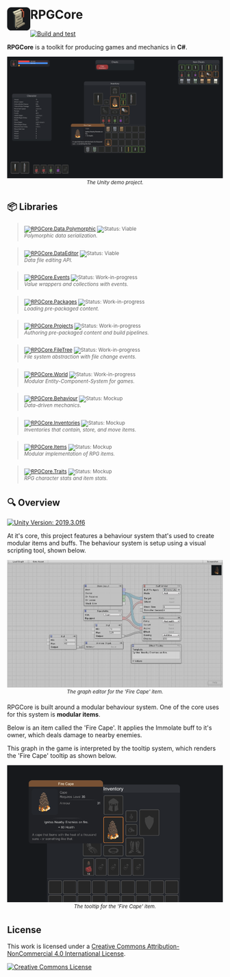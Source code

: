 <h1>
<img src="./src/icon.png" width="54" height="54" align="left" />
RPGCore
</h1>

[![Build and test](https://github.com/Fydar/RPGCore/actions/workflows/build-and-test.yml/badge.svg?branch=main)](https://github.com/Fydar/RPGCore/actions/workflows/build-and-test.yml)

**RPGCore** is a toolkit for producing games and mechanics in **C#**.

<p align="center">
  <img src="./img/screenshots/Main.png" alt="RPGCore Main Demo"/>
  <sup><i>The Unity demo project.</i></sup>
</p>

## 📦 Libraries

> <sub>[![RPGCore.Data.Polymorphic](https://img.shields.io/badge/📦%20RPGCore-Data.Polymorphic-333333.svg)](./src/libs/RPGCore.Data.Polymorphic) ![Status: Viable](https://img.shields.io/badge/✔-2b83e0)</sub>\
> <sup>_Polymorphic data serialization._</sup>

> <sub>[![RPGCore.DataEditor](https://img.shields.io/badge/📦%20RPGCore-DataEditor-333333.svg)](./src/libs/RPGCore.DataEditor) ![Status: Viable](https://img.shields.io/badge/✔-2b83e0)</sub>\
> <sup>_Data file editing API._</sup>

> <sub>[![RPGCore.Events](https://img.shields.io/badge/📦%20RPGCore-Events-333333.svg)](./src/libs/RPGCore.Events) ![Status: Work-in-progress](https://img.shields.io/badge/🚧-ffc62b)</sub>\
> <sup>_Value wrappers and collections with events._</sup>

> <sub>[![RPGCore.Packages](https://img.shields.io/badge/📦%20RPGCore-Packages-333333.svg)](./src/libs/RPGCore.Packages) ![Status: Work-in-progress](https://img.shields.io/badge/🚧-ffc62b)</sub>\
> <sup>_Loading pre-packaged content._</sup>

> <sub>[![RPGCore.Projects](https://img.shields.io/badge/📦%20RPGCore-Projects-333333.svg)](./src/libs/RPGCore.Projects) ![Status: Work-in-progress](https://img.shields.io/badge/🚧-ffc62b)</sub>\
> <sup>_Authoring pre-packaged content and build pipelines._</sup>

> <sub>[![RPGCore.FileTree](https://img.shields.io/badge/📦%20RPGCore-FileTree-333333.svg)](./src/libs/RPGCore.FileTree) ![Status: Work-in-progress](https://img.shields.io/badge/🚧-ffc62b)</sub>\
> <sup>_File system abstraction with file change events._</sup>

> <sub>[![RPGCore.World](https://img.shields.io/badge/📦%20RPGCore-World-333333.svg)](./src/libs/RPGCore.World) ![Status: Work-in-progress](https://img.shields.io/badge/🚧-ffc62b)</sub>\
> <sup>_Modular Entity-Component-System for games._</sup>

> <sub>[![RPGCore.Behaviour](https://img.shields.io/badge/📦%20RPGCore-Behaviour-333333.svg)](./src/libs/RPGCore.Behaviour) ![Status: Mockup](https://img.shields.io/badge/🔥-e83f3f)</sub>\
> <sup>_Data-driven mechanics._</sup>

> <sub>[![RPGCore.Inventories](https://img.shields.io/badge/📦%20RPGCore-Inventories-333333.svg)](./src/libs/RPGCore.Inventories) ![Status: Mockup](https://img.shields.io/badge/🔥-e83f3f)</sub>\
> <sup>_Inventories that contain, store, and move items._</sup>

> <sub>[![RPGCore.Items](https://img.shields.io/badge/📦%20RPGCore-Items-333333.svg)](./src/libs/RPGCore.Items) ![Status: Mockup](https://img.shields.io/badge/🔥-e83f3f)</sub>\
> <sup>_Modular implementation of RPG items._</sup>

> <sub>[![RPGCore.Traits](https://img.shields.io/badge/📦%20RPGCore-Traits-333333.svg)](./src/libs/RPGCore.Traits) ![Status: Mockup](https://img.shields.io/badge/🔥-e83f3f)</sub>\
> <sup>_RPG character stats and item stats._</sup>

## 🔍 Overview

[![Unity Version: 2019.3.0f6](https://img.shields.io/badge/Unity-2019.3.0f6-333333.svg?logo=unity)](https://unity3d.com/get-unity/download/archive)

At it's core, this project features a behaviour system that's used to create modular items and buffs. The behaviour system is setup using a visual scripting tool, shown below.

<p align="center">
  <img src="./img/screenshots/FireCapeGraph.png" alt="Fire Cape Graph"/>
  <sup><i>The graph editor for the 'Fire Cape' item.</i></sup>
</p>

RPGCore is built around a modular behaviour system. One of the core uses for this system is **modular items**.

Below is an item called the 'Fire Cape'. It applies the Immolate buff to it's owner, which deals damage to nearby enemies.

This graph in the game is interpreted by the tooltip system, which renders the 'Fire Cape' tooltip as shown below.

<p align="center">
  <img src="./img/screenshots/FireCapeTooltip.png" alt="Fire Cape Tooltip"/>
  <sup><i>The tooltip for the 'Fire Cape' item.</i></sup>
</p>

## License

This work is licensed under a [Creative Commons Attribution-NonCommercial 4.0 International License](http://creativecommons.org/licenses/by-nc/4.0/).

[![Creative Commons License](https://i.creativecommons.org/l/by-nc/4.0/88x31.png)](http://creativecommons.org/licenses/by-nc/4.0/)

